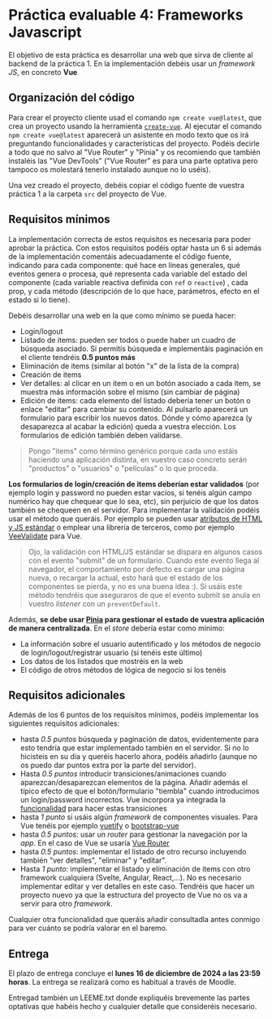 # Práctica evaluable 4: Frameworks Javascript

El objetivo de esta práctica es desarrollar una web que sirva de cliente al backend de la práctica 1. En la implementación debéis usar un *framework JS*, en concreto **Vue**

## Organización del código

Para crear el proyecto cliente usad el comando `npm create vue@latest`, que crea un proyecto usando la herramienta [`create-vue`](https://github.com/vuejs/create-vue). Al ejecutar el comando `npm create vue@latest` aparecerá un asistente en modo texto que os irá preguntando funcionalidades y características del proyecto. Podéis decirle a todo que no salvo al "Vue Router" y "Pinia" y os recomiendo que también instaléis las "Vue DevTools" ("Vue Router" es para una parte optativa pero tampoco os molestará tenerlo instalado aunque no lo uséis).

Una vez creado el proyecto, debéis copiar el código fuente de vuestra práctica 1 a la carpeta `src` del proyecto de Vue.


## Requisitos mínimos

La implementación correcta de estos requisitos es necesaria para poder aprobar la práctica. Con estos requisitos podéis optar hasta un 6 si además de la implementación comentáis adecuadamente el código fuente, indicando para cada componente: qué hace en líneas generales, qué eventos genera o procesa, qué representa cada variable del estado del componente (cada variable reactiva definida con `ref` o `reactive`) , cada prop, y cada método (descripción de lo que hace, parámetros, efecto en el estado si lo tiene).

Debéis desarrollar una web en la que como mínimo se pueda hacer:

- Login/logout
- Listado de items: pueden ser todos o puede haber un cuadro de búsqueda asociado. Si permitís búsqueda e implementáis paginación en el cliente tendréis **0.5 puntos más**
- Eliminación de items (similar al botón "x" de la lista de la compra)
- Creación de items
- Ver detalles: al clicar en un item o en un botón asociado a cada item, se muestra más información sobre el mismo (sin cambiar de página)
- Edición de items: cada elemento del listado debería tener un botón o enlace "editar" para cambiar su contenido. Al pulsarlo aparecerá un formulario para escribir los nuevos datos. Dónde y cómo aparezca (y desaparezca al acabar la edición) queda a vuestra elección. Los formularios de edición también deben validarse.

> Pongo "items" como término genérico porque cada uno estáis haciendo una aplicación distinta, en vuestro caso concreto serán "productos" o "usuarios" o "películas" o lo que proceda.

**Los formularios de login/creación de items deberían estar validados** (por ejemplo login y password no pueden estar vacíos, si tenéis algún campo numérico hay que chequear que lo sea, etc), sin perjuicio de que los datos también se chequeen en el servidor. Para implementar la validación podéis usar el método que queráis. Por ejemplo se pueden usar [atributos de HTML y JS estándar](https://developer.mozilla.org/en-US/docs/Learn/Forms/Form_validation) o emplear una librería de terceros, como por ejemplo [VeeValidate](https://vee-validate.logaretm.com/v4/) para Vue.

> Ojo, la validación con HTML/JS estándar se dispara en algunos casos con el evento "submit" de un formulario. Cuando este evento llega al navegador, el comportamiento por defecto es cargar una página nueva, o recargar la actual, esto hará que el estado de los componentes se pierda, y no es una buena idea :). Si usáis este método tendréis que aseguraros de que el evento submit se anula en vuestro *listener* con un `preventDefault`.

Además, **se debe usar [Pinia](https://pinia.vuejs.org/) para gestionar el estado de vuestra aplicación de manera centralizada**. En el *store* debería estar como mínimo:

- La información sobre el usuario autentificado y los métodos de negocio de login/logout/registrar usuario (si tenéis este último)
- Los datos de los listados que mostréis en la web
- El código de otros métodos de lógica de negocio si los tenéis


## Requisitos adicionales

Además de los 6 puntos de los requisitos mínimos, podéis implementar los siguientes requisitos adicionales:

- hasta *0.5 puntos* búsqueda y paginación de datos, evidentemente para esto tendría que estar implementado también en el servidor. Si no lo hicisteis en su día y queréis hacerlo ahora, podéis añadirlo (aunque no os puedo dar puntos extra por la parte del servidor).
- Hasta *0.5 puntos* introducir transiciones/animaciones cuando aparezcan/desaparezcan elementos de la página. Añadir además el típico efecto de que el botón/formulario "tiembla" cuando introducimos un login/password incorrectos. Vue incorpora ya integrada la [funcionalidad](https://v3.vuejs.org/guide/transitions-overview.html#class-based-animations-transitions) para hacer estas transiciones
- hasta *1 punto* si usáis algún *framework* de componentes visuales. Para Vue tenéis por ejemplo [vuetify](https://vuetifyjs.com/en/) o [bootstrap-vue](https://bootstrap-vue.org/)
- hasta *0.5 puntos*: usar un *router* para gestionar la navegación por la *app*. En el caso de Vue se usaría [Vue Router](https://router.vuejs.org)
- hasta *0.5 puntos*: implementar el listado de otro recurso incluyendo también "ver detalles", "eliminar" y "editar".
- Hasta *1 punto*: implementar el listado y eliminación de items con otro framework cualquiera (Svelte, Angular, React,...). No es necesario implementar editar y ver detalles en este caso. Tendréis que hacer un proyecto nuevo ya que la estructura del proyecto de Vue no os va a servir para otro *framework*.

Cualquier otra funcionalidad que queráis añadir consultadla antes conmigo para ver cuánto se podría valorar en el baremo.

## Entrega

El plazo de entrega concluye el **lunes 16 de diciembre de 2024 a las 23:59 horas**. La entrega se realizará como es habitual a través de Moodle.

Entregad también un LEEME.txt donde expliquéis brevemente las partes optativas que habéis hecho y cualquier detalle que consideréis necesario.